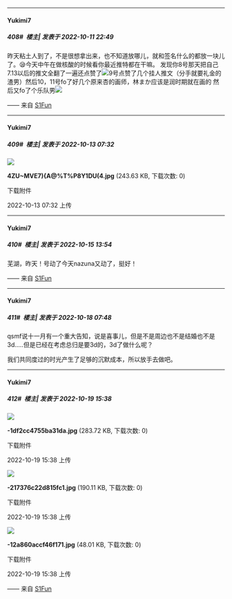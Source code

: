 

*****

####  Yukimi7  
##### 408#         楼主| 发表于 2022-10-11 22:49

昨天粘土人到了，不是很想拿出来，也不知道放哪儿，就和签名什么的都放一块儿了。😪今天中午在做核酸的时候看你最近推特都在干嘛。
发现你8号那天把自己7.13以后的推文全翻了一遍还点赞了<img src="https://static.saraba1st.com/image/smiley/face2017/226.png" referrerpolicy="no-referrer">9号点赞了几个挂人推文（分手就要礼金的渣男）然后10，11号fo了好几个原来杏的画师，林まか应该是润时期就在画的
然后又fo了个乐队男<img src="https://static.saraba1st.com/image/smiley/face2017/035.png" referrerpolicy="no-referrer">

—— 来自 [S1Fun](https://s1fun.koalcat.com)



*****

####  Yukimi7  
##### 409#         楼主| 发表于 2022-10-13 07:32

<img src="https://img.saraba1st.com/forum/202210/13/083213aiugesi1ghyg5ec1.jpg" referrerpolicy="no-referrer">

<strong>4ZU~MVE7){A@%T%P8Y1DU(4.jpg</strong> (243.63 KB, 下载次数: 0)

下载附件

2022-10-13 07:32 上传



*****

####  Yukimi7  
##### 410#         楼主| 发表于 2022-10-15 13:54

芜湖，昨天！号动了今天nazuna又动了，挺好！

—— 来自 [S1Fun](https://s1fun.koalcat.com)



*****

####  Yukimi7  
##### 411#         楼主| 发表于 2022-10-18 07:48

qsmf说十一月有一个重大告知，说是喜事儿，但是不是周边也不是结婚也不是3d.....但是已经在考虑总归是要3d的，3d了做什么呢？

我们共同度过的时光产生了足够的沉默成本，所以放手去做吧。



*****

####  Yukimi7  
##### 412#         楼主| 发表于 2022-10-19 15:38

<img src="https://img.saraba1st.com/forum/202210/19/163810sa3a34mgm4oxew12.jpg" referrerpolicy="no-referrer">

<strong>-1df2cc4755ba31da.jpg</strong> (283.72 KB, 下载次数: 0)

下载附件

2022-10-19 15:38 上传

<img src="https://img.saraba1st.com/forum/202210/19/163810cpxvezq1i7shs999.jpg" referrerpolicy="no-referrer">

<strong>-217376c22d815fc1.jpg</strong> (190.11 KB, 下载次数: 0)

下载附件

2022-10-19 15:38 上传

<img src="https://img.saraba1st.com/forum/202210/19/163807j88tuoggw46eulbk.jpg" referrerpolicy="no-referrer">

<strong>-12a860accf46f171.jpg</strong> (48.01 KB, 下载次数: 0)

下载附件

2022-10-19 15:38 上传

—— 来自 [S1Fun](https://s1fun.koalcat.com)


